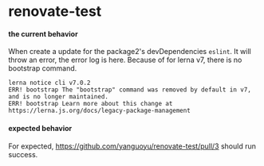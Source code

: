 # renovate-test


#### the current behavior

When create a update for the package2's devDependencies `eslint`. It will throw an error, the error log is here. Because of for lerna v7, there is no bootstrap command.
```
lerna notice cli v7.0.2
ERR! bootstrap The "bootstrap" command was removed by default in v7, and is no longer maintained.
ERR! bootstrap Learn more about this change at https://lerna.js.org/docs/legacy-package-management
```

#### expected behavior

For expected, https://github.com/yanguoyu/renovate-test/pull/3 should run success.